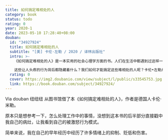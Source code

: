 ```yaml
---
title: 如何搞定难相处的人
category: book
status: todo
rating: 0
year: 2020-1
date: 2023-05-10 17:28:40+08:00
douban:
  id: "34927924"
  title: 如何搞定难相处的人
  subtitle: "[美] 卡伦·左勒 / 2020 / 译林出版社"
  intro: >-
    《如何搞定难相处的人》是一本实用的社会心理学方面的书。人们在生活中都遇到过这样一类人：他们不合群，爱责怪他人，易怒，极具攻击性，从不安分，不信守承诺或者总爱曲解他人。

    这些让人头疼的行为背后都隐藏着什么？我们如何才能搞定这些难相处的人呢？卡伦•左勒从心理学角度解释了这些现象背后的原因，并为读者提供了详细的应对策略，使人们不再受累于这些负能量。
  rating: 0
  cover: https://img2.doubanio.com/view/subject/l/public/s33545753.jpg
  link: https://book.douban.com/subject/34927924/
---
```


Via douban 纽纽纽 从图书馆借了本《如何搞定难相处的人》，作者是德国人卡伦·米勒。

原本只是想参考一下，怎么处理工作中的事情，没想到这本书的后半部分直接戳中我自己的病灶，让我看到自己的被激怒行为模式。

简单来说，我在自己的早年经历中经历了许多情绪上的抑制、贬低和伤害。
